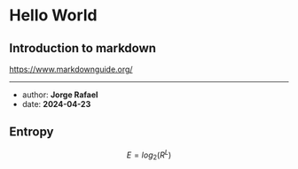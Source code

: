 # Hello World

## Introduction to markdown

https://www.markdownguide.org/

---

* author: __Jorge Rafael__
* date: __2024-04-23__

## Entropy

$$ E = log_2(R^L) $$

